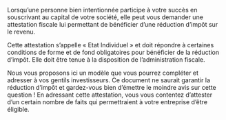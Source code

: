 Lorsqu’une personne bien intentionnée participe à votre succès en souscrivant au capital de votre société, elle peut vous demander une attestation fiscale lui permettant de bénéficier d’une réduction d’impôt sur le revenu. 

Cette attestation s’appelle « Etat Individuel » et doit répondre à certaines conditions de forme et de fond obligatoires pour bénéficier de la réduction d’impôt. Elle doit être tenue à la disposition de l’administration fiscale.

Nous vous proposons ici un modèle que vous pourrez compléter et adresser à vos gentils investisseurs. Ce document ne saurait garantir la réduction d’impôt et gardez-vous bien d’émettre le moindre avis sur cette question ! En adressant cette attestation, vous vous contentez d’attester d’un certain nombre de faits qui permettraient à votre entreprise d’être éligible. 
